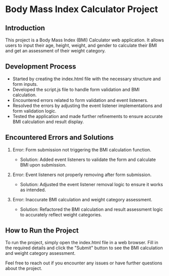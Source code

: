 # Body Mass Index Calculator Project

## Introduction
This project is a Body Mass Index (BMI) Calculator web application. It allows users to input their age, height, weight, and gender to calculate their BMI and get an assessment of their weight category.

## Development Process
- Started by creating the index.html file with the necessary structure and form inputs.
- Developed the script.js file to handle form validation and BMI calculation.
- Encountered errors related to form validation and event listeners.
- Resolved the errors by adjusting the event listener implementations and form validation logic.
- Tested the application and made further refinements to ensure accurate BMI calculation and result display.

## Encountered Errors and Solutions
1. Error: Form submission not triggering the BMI calculation function.
   - Solution: Added event listeners to validate the form and calculate BMI upon submission.

2. Error: Event listeners not properly removing after form submission.
   - Solution: Adjusted the event listener removal logic to ensure it works as intended.

3. Error: Inaccurate BMI calculation and weight category assessment.
   - Solution: Refactored the BMI calculation and result assessment logic to accurately reflect weight categories.

## How to Run the Project
To run the project, simply open the index.html file in a web browser. Fill in the required details and click the "Submit" button to see the BMI calculation and weight category assessment.

Feel free to reach out if you encounter any issues or have further questions about the project.
